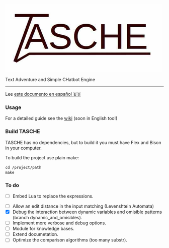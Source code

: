 ![TASCHE](logo.jpg)

Text Adventure and Simple CHatbot Engine

***
Lee [este documento en español :es:](README_ES.md) 

### Usage
For a detailed guide see the [wiki](https://github.com/MiguelMJ/TASCHE/wiki) (soon in English too!)

### Build TASCHE

TASCHE has no dependencies, but to build it you must have Flex and Bison in your computer.

To build the project use plain make:

```
cd /project/path
make
```

### To do

* [ ] Embed Lua to replace the expressions.

- [ ] Allow an edit distance in the input matching (Levenshtein Automata)
- [x] Debug the interaction between dynamic variables and omisible patterns (branch dynamic_and_omisibles).
- [ ] Implement more verbose and debug options.
- [ ] Module for knowledge bases.
- [ ] Extend documetation.
- [ ] Optimize the comparison algorithms (too many substr).
